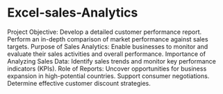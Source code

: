 # Excel-sales-Analytics

Project Objective:
Develop a detailed customer performance report.
Perform an in-depth comparison of market performance against sales targets.
Purpose of Sales Analytics:
Enable businesses to monitor and evaluate their sales activities and overall performance.
Importance of Analyzing Sales Data:
Identify sales trends and monitor key performance indicators (KPIs).
Role of Reports:
Uncover opportunities for business expansion in high-potential countries.
Support consumer negotiations.
Determine effective customer discount strategies.
